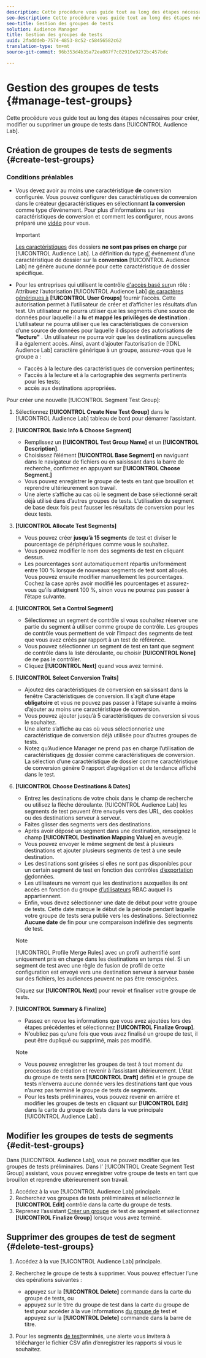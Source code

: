 ```yaml
---
description: Cette procédure vous guide tout au long des étapes nécessaires pour créer, modifier ou supprimer un groupe de tests dans Audience Lab.
seo-description: Cette procédure vous guide tout au long des étapes nécessaires pour créer, modifier ou supprimer un groupe de tests dans Audience Lab.
seo-title: Gestion des groupes de tests
solution: Audience Manager
title: Gestion des groupes de tests
uuid: 2fadddeb-7574-4853-8c52-c58456582c62
translation-type: tm+mt
source-git-commit: 96b353d4b35a72ea087f7c82910e9272bc457bdc

---
```



# Gestion des groupes de tests {#manage-test-groups}

Cette procédure vous guide tout au long des étapes nécessaires pour créer, modifier ou supprimer un groupe de tests dans [!UICONTROL Audience Lab].

## Création de groupes de tests de segments {#create-test-groups}

### Conditions préalables

<!-- create-test-group.xml -->

* Vous devez avoir au moins une caractéristique **de** conversion configurée. Vous pouvez configurer des caractéristiques de conversion dans le créateur [de](../../features/traits/create-onboarded-rule-based-traits.md)caractéristiques en sélectionnant **la conversion** comme type d’événement. Pour plus d'informations sur les caractéristiques de conversion et comment les configurer, nous avons préparé une [vidéo](https://helpx.adobe.com/audience-manager/kt/using/creating-conversion-traits-feature-video-use.html) pour vous.

   >[!IMPORTANT]
   >
   >[Les caractéristiques](../../features/traits/about-folder-traits.md) des dossiers **ne sont pas prises en charge** par [!UICONTROL Audience Lab]. La définition du type [d’](../../features/traits/create-onboarded-rule-based-traits.md) événement d’une caractéristique de dossier sur la **conversion** [!UICONTROL Audience Lab] ne génère aucune donnée pour cette caractéristique de dossier spécifique.

* Pour les entreprises qui utilisent le contrôle [d'accès basé sur](../../features/administration/administration-overview.md)un rôle : Attribuez l’autorisation [!UICONTROL Audience Lab] [de caractères génériques à](../../features/administration/administration-overview.md#wild-card-permissions) **[!UICONTROL User Groups]** fournir l’accès. Cette autorisation permet à l’utilisateur de créer et d’afficher les résultats d’un test. Un utilisateur ne pourra utiliser que les segments d’une source de données pour laquelle il a **lu** et **mappé les privilèges de destination** . L’utilisateur ne pourra utiliser que les caractéristiques de conversion d’une source de données pour laquelle il dispose des autorisations de **"lecture"** . Un utilisateur ne pourra voir que les destinations auxquelles il a également accès. Ainsi, avant d’ajouter l’autorisation de [!DNL Audience Lab] caractère générique à un groupe, assurez-vous que le groupe a :
   * l'accès à la lecture des caractéristiques de conversion pertinentes;
   * l'accès à la lecture et à la cartographie des segments pertinents pour les tests;
   * accès aux destinations appropriées.

Pour créer une nouvelle [!UICONTROL Segment Test Group]:

1. Sélectionnez **[!UICONTROL Create New Test Group]** dans le [!UICONTROL Audience Lab] tableau de bord pour démarrer l’assistant.
1. **[!UICONTROL Basic Info & Choose Segment]**

   * Remplissez un **[!UICONTROL Test Group Name]** et un **[!UICONTROL Description]**.
   * Choisissez l’élément **[!UICONTROL Base Segment]** en naviguant dans le navigateur de fichiers ou en saisissant dans la barre de recherche, confirmez en appuyant sur **[!UICONTROL Choose Segment.]**
   * Vous pouvez enregistrer le groupe de tests en tant que brouillon et reprendre ultérieurement son travail.
   * Une alerte s’affiche au cas où le segment de base sélectionné serait déjà utilisé dans d’autres groupes de tests. L’utilisation du segment de base deux fois peut fausser les résultats de conversion pour les deux tests.

1. **[!UICONTROL Allocate Test Segments]**

   * Vous pouvez créer **jusqu’à 15 segments** de test et diviser le pourcentage de périphériques comme vous le souhaitez.
   * Vous pouvez modifier le nom des segments de test en cliquant dessus.
   * Les pourcentages sont automatiquement répartis uniformément entre 100 % lorsque de nouveaux segments de test sont alloués. Vous pouvez ensuite modifier manuellement les pourcentages. Cochez la case après avoir modifié les pourcentages et assurez-vous qu’ils atteignent 100 %, sinon vous ne pourrez pas passer à l’étape suivante.

1. **[!UICONTROL Set a Control Segment]**

   * Sélectionnez un segment de contrôle si vous souhaitez réserver une partie du segment à utiliser comme groupe de contrôle. Les groupes de contrôle vous permettent de voir l’impact des segments de test que vous avez créés par rapport à un test de référence.
   * Vous pouvez sélectionner un segment de test en tant que segment de contrôle dans la liste déroulante, ou choisir **[!UICONTROL None]** de ne pas le contrôler.
   * Cliquez **[!UICONTROL Next]** quand vous avez terminé.

1. **[!UICONTROL Select Conversion Traits]**

   * Ajoutez des caractéristiques de conversion en saisissant dans la fenêtre Caractéristiques de conversion. Il s’agit d’une étape **obligatoire** et vous ne pouvez pas passer à l’étape suivante à moins d’ajouter au moins une caractéristique de conversion.
   * Vous pouvez ajouter jusqu’à 5 caractéristiques de conversion si vous le souhaitez.
   * Une alerte s’affiche au cas où vous sélectionneriez une caractéristique de conversion déjà utilisée pour d’autres groupes de tests.
   * Notez qu’Audience Manager ne prend pas en charge l’utilisation de caractéristiques [de](/help/using/features/traits/about-folder-traits.md) dossier comme caractéristiques de conversion. La sélection d’une caractéristique de dossier comme caractéristique de conversion génère 0 rapport d’agrégation et de tendance affiché dans le test.

1. **[!UICONTROL Choose Destinations & Dates]**

   * Entrez les destinations de votre choix dans le champ de recherche ou utilisez la flèche déroulante. [!UICONTROL Audience Lab] les segments de test peuvent être envoyés vers des URL, des cookies ou des destinations serveur à serveur.
   * Faites glisser des segments vers des destinations.
   * Après avoir déposé un segment dans une destination, renseignez le champ **[!UICONTROL Destination Mapping Value]** en aveugle.
   * Vous pouvez envoyer le même segment de test à plusieurs destinations et ajouter plusieurs segments de test à une seule destination.
   * Les destinations sont grisées si elles ne sont pas disponibles pour un certain segment de test en fonction des contrôles [d’exportation de](../../features/data-export-controls.md)données.
   * Les utilisateurs ne verront que les destinations auxquelles ils ont accès en fonction du groupe [d’utilisateurs](../../features/administration/administration-overview.md) RBAC auquel ils appartiennent.
   * Enfin, vous devez sélectionner une date de début pour votre groupe de tests. Cette date marque le début de la période pendant laquelle votre groupe de tests sera publié vers les destinations. Sélectionnez **Aucune date** de fin pour une comparaison indéfinie des segments de test.
   >[!NOTE]
   >
   >[!UICONTROL Profile Merge Rules] avec un profil authentifié sont uniquement pris en charge dans les destinations en temps réel. Si un segment de test avec une règle de fusion de profil de cette configuration est envoyé vers une destination serveur à serveur basée sur des fichiers, les audiences peuvent ne pas être renseignées.

   Cliquez sur **[!UICONTROL Next]** pour revoir et finaliser votre groupe de tests.

1. **[!UICONTROL Summary & Finalize]**

   * Passez en revue les informations que vous avez ajoutées lors des étapes précédentes et sélectionnez **[!UICONTROL Finalize Group]**.
   * N’oubliez pas qu’une fois que vous avez finalisé un groupe de test, il peut être dupliqué ou supprimé, mais pas modifié.
   >[!NOTE]
   >* Vous pouvez enregistrer les groupes de test à tout moment du processus de création et revenir à l’assistant ultérieurement. L’état du groupe de tests sera **[!UICONTROL Draft]** défini et le groupe de tests n’enverra aucune donnée vers les destinations tant que vous n’aurez pas terminé le groupe de tests de segments.
   >* Pour les tests préliminaires, vous pouvez revenir en arrière et modifier les groupes de tests en cliquant sur **[!UICONTROL Edit]** dans la carte du groupe de tests dans la vue principale [!UICONTROL Audience Lab] .


## Modifier les groupes de tests de segments {#edit-test-groups}

Dans [!UICONTROL Audience Lab], vous ne pouvez modifier que les groupes de tests préliminaires. Dans l’ [!UICONTROL Create Segment Test Group] assistant, vous pouvez enregistrer votre groupe de tests en tant que brouillon et reprendre ultérieurement son travail.

1. Accédez à la vue [!UICONTROL Audience Lab] principale.
1. Recherchez vos groupes de tests préliminaires et sélectionnez le **[!UICONTROL Edit]** contrôle dans la carte du groupe de tests.
1. Reprenez l’assistant [Créer un groupe](../../features/audience-lab/audience-lab-manage-test-groups.md#create-test-groups) de test de segment et sélectionnez **[!UICONTROL Finalize Group]** lorsque vous avez terminé.

## Supprimer des groupes de test de segment {#delete-test-groups}

1. Accédez à la vue [!UICONTROL Audience Lab] principale.
1. Recherchez le groupe de tests à supprimer. Vous pouvez effectuer l’une des opérations suivantes :

   * appuyez sur la **[!UICONTROL Delete]** commande dans la carte du groupe de tests, ou
   * appuyez sur le titre du groupe de test dans la carte du groupe de test pour accéder à la vue Informations [du groupe de](../../features/audience-lab/audience-lab-information-view.md) test et appuyez sur la **[!UICONTROL Delete]** commande dans la barre de titre.

1. Pour les segments [de test](../../features/audience-lab/audience-lab.md#status)terminés, une alerte vous invitera à télécharger le fichier CSV afin d’enregistrer les rapports si vous le souhaitez.

